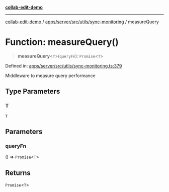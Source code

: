 [**collab-edit-demo**](../../../../../../README.md)

***

[collab-edit-demo](../../../../../../README.md) / [apps/server/src/utils/sync-monitoring](../README.md) / measureQuery

# Function: measureQuery()

> **measureQuery**\<`T`\>(`queryFn`): `Promise`\<`T`\>

Defined in: [apps/server/src/utils/sync-monitoring.ts:379](https://github.com/austyle-io/pub-sub-demo/blob/facd25f09850fc4e78e94ce267c52e173d869933/apps/server/src/utils/sync-monitoring.ts#L379)

Middleware to measure query performance

## Type Parameters

### T

`T`

## Parameters

### queryFn

() => `Promise`\<`T`\>

## Returns

`Promise`\<`T`\>
